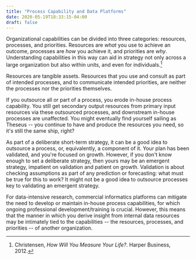 ```yaml
---
title: "Process Capability and Data Platforms"
date: 2020-05-19T18:33:15-04:00
draft: false
---
```


Organizational capabilities can be divided into
 three categories: resources, processes, and priorities.
Resources are *what* you use to achieve an outcome,
processes are *how* you achieve it, and priorities are *why*.
Understanding capabilities in this way can aid in strategy
not only across
a large organization but also within units, and even for individuals.[^Christensen]

Resources are tangible assets. Resources that you use and consult as part of intended
 processes, and to communicate intended priorities, are neither the processes
 nor the priorities themselves.
 
 If you outsource all or part of a process,
 you erode in-house process capability.
 You still get secondary output resources from primary input resources via these
 outsourced processes, and
 downstream in-house processes are unaffected. You might eventually find yourself 
 sailing as Theseus -- you continue to have and produce the resources you
 need, so it's still the same ship, right?

As part of a deliberate short-term strategy, it can be a good idea to outsource
a process,
or, equivalently, a component of it. Your plan has been
validated, and you're focused on growth. However, if you don't know enough
to set a deliberate strategy, then yours may be an emergent strategy, impatient
on validation and patient on growth. Validation is about checking assumptions
as part of any prediction or forecasting: what must be true for this to work?
It might not be a good idea to outsource processes key to validating an
emergent strategy.

For data-intensive research,
commercial informatics platforms can mitigate the
need to develop or maintain in-house process capabilities,
for which ongoing professional
development/training is crucial. However, this means that the manner in which you
derive insight from internal data resources may be intimately tied to the
capabilities -- the resources, processes, and priorities -- of another organization.

[^Christensen]: Christensen, *How Will You Measure Your Life?*. Harper Business, 2012.
